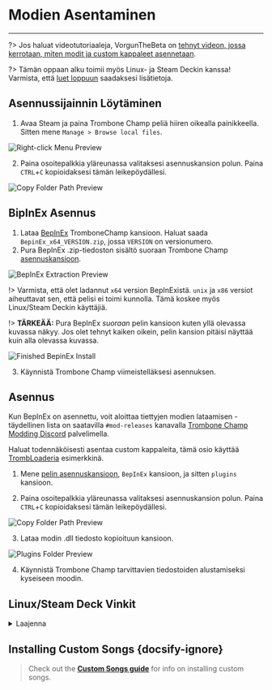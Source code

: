 # Modien Asentaminen
---

?> Jos haluat videotutoriaaleja, VorgunTheBeta on [ tehnyt videon, jossa kerrotaan, miten modit ja custom kappaleet asennetaan](https://youtu.be/pSwNSGx-P5c).

?> Tämän oppaan alku toimii myös Linux- ja Steam Deckin kanssa! Varmista, että [luet loppuun](#linuxsteam-deck-specific-tips) saadaksesi lisätietoja.

## Asennussijainnin Löytäminen
1. Avaa Steam ja paina Trombone Champ peliä hiiren oikealla painikkeella. Sitten mene `Manage > Browse local files`.

![Right-click Menu Preview](../docs/files/localfilescontext.png)

2. Paina osoitepalkkia yläreunassa valitaksesi asennuskansion polun. Paina `CTRL`+`C` kopioidaksesi tämän leikepöydällesi.

![Copy Folder Path Preview](../docs/files/copyfolderpath.png)

## BipInEx Asennus

1. Lataa [BepInEx](https://github.com/BepInEx/BepInEx/releases/latest) TromboneChamp kansioon. Haluat saada `BepinEx_x64_VERSION.zip`, jossa `VERSION` on versionumero.
2. Pura BepInEx .zip-tiedoston sisältö suoraan Trombone Champ [asennuskansioon](##finding-install-location).

![BepInEx Extraction Preview](../docs/files/bepinexextract.png)

!> Varmista, että olet ladannut `x64` version BepInExistä. `unix` ja `x86` versiot aiheuttavat sen, että pelisi ei toimi kunnolla. Tämä koskee myös Linux/Steam Deckin käyttäjiä.

!> **TÄRKEÄÄ:** Pura BepInEx *suoraan* pelin kansioon kuten yllä olevassa kuvassa näkyy. Jos olet tehnyt kaiken oikein, pelin kansion pitäisi näyttää kuin alla olevassa kuvassa.

![Finished BepinEx Install](../docs/files/finishedbepinex.png)

3. Käynnistä Trombone Champ viimeistelläksesi asennuksen.

## Asennus

Kun BepInEx on asennettu, voit aloittaa tiettyjen modien lataamisen - täydellinen lista on saatavilla `#mod-releases` kanavalla [Trombone Champ Modding Discord](https://discord.gg/KVzKRsbetJ) palvelimella.

Haluat todennäköisesti asentaa custom kappaleita, tämä osio käyttää [TrombLoaderia](https://github.com/NyxTheShield/TrombLoader/releases/latest) esimerkkinä.

1. Mene [pelin asennuskansioon](###finding-install-location), `BepInEx` kansioon, ja sitten `plugins` kansioon.

2. Paina osoitepalkkia yläreunassa valitaksesi asennuskansion polun. Paina `CTRL`+`C` kopioidaksesi tämän leikepöydällesi.

![Copy Folder Path Preview](../docs/files/copyfolderpathplugins.png)

3. Lataa modin .dll tiedosto kopioituun kansioon.

![Plugins Folder Preview](../docs/files/pluginswithtrombloader.png)

4. Käynnistä Trombone Champ tarvittavien tiedostoiden alustamiseksi kyseiseen moodin.

## Linux/Steam Deck Vinkit
<details closed>
<summary>Laajenna</summary>

BepInExin asennus on suurelta osin sama kuin Windowsin edellä lueteltu, mutta on olemassa joitakin ylimääräisiä asioita joista olla tietoisia ensin:

 - Jos haluat seurata opasta, Steam Deck käyttäjien on vaihdettava työpöytätilaan pitämällä virtapainike pohjassa ja valitsemalla `Työpöytätila` valikosta.

 - Steam Deck -käyttäjien tulee asentaa peli sisäiseen tallennustilaan, koska BepInEx ei toimi microSD-kortilla.

 - As stated earlier, you will still need to install the `x64` Windows version of BepInEx, not the `unix` version, as Trombone Champ is still a Windows application running under Proton.

 - Save and log files are stored in your Steam folder within Proton's compatibility folders.

    - On Steam Deck this can be found at: `~/.local/share/Steam/steamapps/compatdata/1059990/pfx/drive_c/users/steamuser/AppData/LocalLow/Holy Wow/TromboneChamp`
    - On other Linux flavors you can run `locate -r /Holy Wow$` from the terminal if you're unsure of where your Steam folder is.

You will also need to add `WINEDLLOVERRIDES="winhttp=n,b" %command%` to your game's launch options. To do this, right click the game in Steam and click `Properties`. Unlike on Windows, Proton won't load BepInEx's files unless specifically instructed to here.

![Steam Properties Preview](../docs/files/linuxsteamproperties.png)

Once added, BepInEx should now work! Install your mods [as instructed above](##installation) to get custom songs working.

### Video Backgrounds {docsify-ignore}

Some custom songs will include videos for their backgrounds, and the default Proton install cannot play these back. If you want these to work, you can install `GE-Proton` using [ProtonUp-Qt](https://davidotek.github.io/protonup-qt/). This is a version of Proton that includes some additional features, including the ability to play back video formats that Valve are unable to support officially.

We recommend following [this guide created by GamingOnLinux](https://www.gamingonlinux.com/2022/03/protonup-qt-got-upgraded-heres-how-to-use-it-on-steam-deck-and-linux/) for instructions on how to use ProtonUp-Qt and install `GE-Proton`.

!> Even with GE-Proton, you may still experience some issues with video playback depending on your setup. </details>

## Installing Custom Songs {docsify-ignore}

> Check out the [**Custom Songs guide**](installing-songs) for info on installing custom songs.